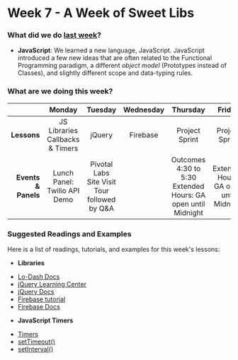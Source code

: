 # Week 7 - A Week of Sweet Libs

### What did we do [last week](/w06/README.md)?

- **JavaScript**: We learned a new language, JavaScript. JavaScript
introduced a few new ideas that are often related to the Functional
Programming paradigm, a different *object model* (Prototypes instead of
Classes), and slightly different scope and data-typing rules.

### What are we doing this week?

|                         | Monday       | Tuesday | Wednesday | Thursday | Friday |
|---:                     |:-------:     |:-------:|:---------:|:--------:|:------:|
| **Lessons**             | JS Libraries <br> Callbacks & Timers | jQuery | Firebase | Project Sprint | Project Sprint |
| **Events &amp; Panels** | Lunch Panel: Twilio API Demo | Pivotal Labs Site Visit<br>Tour followed by Q&A |           | Outcomes 4:30 to 5:30<br>Extended Hours: GA open until Midnight |  Extended Hours: GA open until Midnight |

### Suggested Readings and Examples

Here is a list of readings, tutorials, and examples for this week's lessons:

- **Libraries**
 + [Lo-Dash Docs](https://lodash.com/docs)
 + [jQuery Learning Center](http://learn.jquery.com/)
 + [jQuery Docs](http://api.jquery.com/)
 + [Firebase tutorial](https://www.firebase.com/tutorial/#gettingstarted)
 + [Firebase Docs](https://www.firebase.com/docs/)

- **JavaScript Timers**
 + [Timers](https://developer.mozilla.org/en-US/Add-ons/Code_snippets/Timers)
 + [setTimeout()](https://developer.mozilla.org/en-US/docs/Web/API/WindowTimers.setTimeout)
 + [setInterval()](https://developer.mozilla.org/en-US/docs/Web/API/WindowTimers.setInterval)

